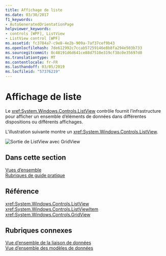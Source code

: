 ```yaml
---
title: Affichage de liste
ms.date: 03/30/2017
f1_keywords:
- AutoGeneratedOrientationPage
helpviewer_keywords:
- controls [WPF], ListView
- ListView control [WPF]
ms.assetid: fc3784a7-c9e8-4e2b-909a-7af37cef9b43
ms.openlocfilehash: 7de612992c7ccab57259146e8b8fa294e503b733
ms.sourcegitcommit: 0c48191d6d641ce88d7510e319cf38c0e35697d0
ms.translationtype: MT
ms.contentlocale: fr-FR
ms.lasthandoff: 03/05/2019
ms.locfileid: "57376219"
---
```

# <a name="listview"></a>Affichage de liste
Le <xref:System.Windows.Controls.ListView> contrôle fournit l’infrastructure pour afficher un ensemble d’éléments de données dans différentes dispositions ou différents affichages.  
  
 L’illustration suivante montre un <xref:System.Windows.Controls.ListView>.  
  
 ![Sortie de ListView avec GridView](./media/listviewgridview.JPG "ListViewGridView")  
  
## <a name="in-this-section"></a>Dans cette section  
 [Vues d’ensemble](listview-overviews.md)  
 [Rubriques de guide pratique](listview-how-to-topics.md)  
  
## <a name="reference"></a>Référence  
 <xref:System.Windows.Controls.ListView>  
  <xref:System.Windows.Controls.ListViewItem>  
  <xref:System.Windows.Controls.GridView>  
  
## <a name="related-sections"></a>Rubriques connexes  
 [Vue d’ensemble de la liaison de données](../data/data-binding-overview.md)  
  [Vue d’ensemble des modèles de données](../data/data-templating-overview.md)
